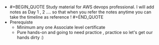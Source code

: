 - #+BEGIN_QUOTE
  Study material for AWS devops professional. 
  I will add notes as  Day 1 , 2  .... so that when you refer the notes anytime you can take the timeline as reference !
  #+END_QUOTE
- Prerequiste
	- Minimum any one Associate level certificate
	- Pure hands-on and going to need practice , practice so let's get our hands dirty :)